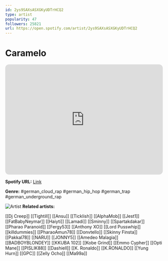 ```yaml
---
id: 2ys9SAXsASXGKyUDTrHCQ2
type: artist
popularity: 47
followers: 25821
url: https://open.spotify.com/artist/2ys9SAXsASXGKyUDTrHCQ2
---
```

# Caramelo

<iframe style="border-radius:12px" src="https://open.spotify.com/embed/artist/2ys9SAXsASXGKyUDTrHCQ2" width="100%" height="352" frameBorder="0" allowfullscreen="" allow="autoplay; clipboard-write; encrypted-media; fullscreen; picture-in-picture" loading="lazy"></iframe>

**Spotify URL:** [Link](https://open.spotify.com/artist/2ys9SAXsASXGKyUDTrHCQ2)

**Genre:**  #german_cloud_rap #german_hip_hop #german_trap #german_underground_rap

![Artist](https://i.scdn.co/image/ab6761610000e5eba1da22d71823465972878f14)
**Related artists:**

[[Dj Creep]]
[[Tightill]]
[[Ansu]]
[[Ticklish]]
[[AlphaMob]]
[[Jest1]]
[[FatBabyNeymar]]
[[Haiyti]]
[[Lamadi]]
[[Sminny]]
[[Spartakdakar]]
[[Pharao Paranoid]]
[[Fergy53]]
[[Anthony XO]]
[[Lord Pusswhip]]
[[killdummies]]
[[PharaoAmun78]]
[[Donvtello]]
[[Skinny Finsta]]
[[Pakkal78]]
[[NARU]]
[[JONNY5]]
[[Amedeo Malagia]]
[[BADBOYBLONDEY]]
[[KKUBA 102]]
[[Kobe Grind]]
[[Emmo Cypher]]
[[Opti Mane]]
[[PISLIK88]]
[[Dashiell]]
[[K. Ronaldo]]
[[K.RONALDO]]
[[Yung Hurn]]
[[GPC]]
[[Zelly Ocho]]
[[Ma99a]]
